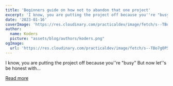 ```yaml
---
title: 'Beginners guide on how not to abandon that one project'
excerpt: 'I know, you are putting the project off because you''re "busy"   But now let''s be honest with...'
date: '2023-01-16'
coverImage: 'https://res.cloudinary.com/practicaldev/image/fetch/s--TBo7g0P5--/c_imagga_scale,f_auto,fl_progressive,h_420,q_auto,w_1000/https://dev-to-uploads.s3.amazonaws.com/uploads/articles/9uebl3jc70yazvpk9t92.png'
author:
  name: Koders
  picture: "assets/blog/authors/koders.png"
ogImage:
  url: 'https://res.cloudinary.com/practicaldev/image/fetch/s--TBo7g0P5--/c_imagga_scale,f_auto,fl_progressive,h_420,q_auto,w_1000/https://dev-to-uploads.s3.amazonaws.com/uploads/articles/9uebl3jc70yazvpk9t92.png'
---
```


I know, you are putting the project off because you''re "busy"   But now let''s be honest with...

[Read more](https://dev.to/aneshodza/beginners-guide-on-how-not-to-abandon-that-one-project-53bb)
